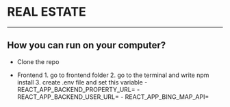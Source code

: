 # REAL ESTATE
---
## How you can run on your computer?
- Clone the repo
* Frontend
      1. go to frontend folder
      2. go to the terminal and write npm install
      3. create .env file and set this variable
              - REACT_APP_BACKEND_PROPERTY_URL=
              - REACT_APP_BACKEND_USER_URL=
              - REACT_APP_BING_MAP_API=


